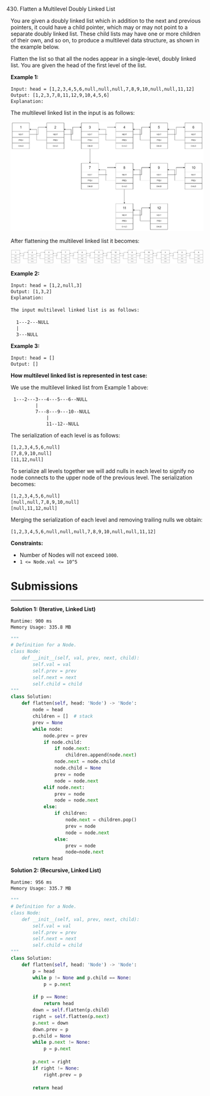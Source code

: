 430. Flatten a Multilevel Doubly Linked List

You are given a doubly linked list which in addition to the next and previous pointers, it could have a child pointer, which may or may not point to a separate doubly linked list. These child lists may have one or more children of their own, and so on, to produce a multilevel data structure, as shown in the example below.

Flatten the list so that all the nodes appear in a single-level, doubly linked list. You are given the head of the first level of the list.

**Example 1:**
```
Input: head = [1,2,3,4,5,6,null,null,null,7,8,9,10,null,null,11,12]
Output: [1,2,3,7,8,11,12,9,10,4,5,6]
Explanation:
```

The multilevel linked list in the input is as follows:

![multilevellinkedlist](img/430_multilevellinkedlist.png)

After flattening the multilevel linked list it becomes:

![multilevellinkedlistflattened](img/430_multilevellinkedlistflattened.png)

**Example 2:**
```
Input: head = [1,2,null,3]
Output: [1,3,2]
Explanation:

The input multilevel linked list is as follows:

  1---2---NULL
  |
  3---NULL
```

**Example 3:**
```
Input: head = []
Output: []
```

**How multilevel linked list is represented in test case:**

We use the multilevel linked list from Example 1 above:

```
 1---2---3---4---5---6--NULL
         |
         7---8---9---10--NULL
             |
             11--12--NULL
```
The serialization of each level is as follows:
```
[1,2,3,4,5,6,null]
[7,8,9,10,null]
[11,12,null]
```
To serialize all levels together we will add nulls in each level to signify no node connects to the upper node of the previous level. The serialization becomes:
```
[1,2,3,4,5,6,null]
[null,null,7,8,9,10,null]
[null,11,12,null]
```
Merging the serialization of each level and removing trailing nulls we obtain:
```
[1,2,3,4,5,6,null,null,null,7,8,9,10,null,null,11,12]
```

**Constraints:**

* Number of Nodes will not exceed `1000`.
* `1 <= Node.val <= 10^5`

# Submissions
---
**Solution 1: (Iterative, Linked List)**
```
Runtime: 900 ms
Memory Usage: 335.8 MB
```
```python
"""
# Definition for a Node.
class Node:
    def __init__(self, val, prev, next, child):
        self.val = val
        self.prev = prev
        self.next = next
        self.child = child
"""
class Solution:
    def flatten(self, head: 'Node') -> 'Node':
        node = head
        children = []  # stack
        prev = None
        while node:
            node.prev = prev
            if node.child:
                if node.next:
                    children.append(node.next)
                node.next = node.child
                node.child = None
                prev = node
                node = node.next
            elif node.next:
                prev = node
                node = node.next
            else:
                if children:
                    node.next = children.pop()
                    prev = node
                    node = node.next
                else:
                    prev = node    
                    node=node.next
        return head

```

**Solution 2: (Recursive, Linked List)**
```
Runtime: 956 ms
Memory Usage: 335.7 MB
```
```python
"""
# Definition for a Node.
class Node:
    def __init__(self, val, prev, next, child):
        self.val = val
        self.prev = prev
        self.next = next
        self.child = child
"""
class Solution:
    def flatten(self, head: 'Node') -> 'Node':
        p = head
        while p != None and p.child == None:
            p = p.next
        
        if p == None:
            return head
        down = self.flatten(p.child)
        right = self.flatten(p.next)
        p.next = down
        down.prev = p
        p.child = None
        while p.next != None:
            p = p.next
        
        p.next = right
        if right != None:
            right.prev = p
        
        return head
```